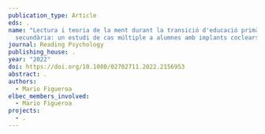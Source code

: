 ```yaml
---
publication_type: Article
eds: .
name: "Lectura i teoria de la ment durant la transició d'educació primària a
  secundària: un estudi de cas múltiple a alumnes amb implants coclears"
journal: Reading Psychology
publishing_house: .
year: "2022"
doi: https://doi.org/10.1080/02702711.2022.2156953
abstract: .
authors:
  - Mario Figueroa
elbec_members_involved:
  - Mario Figueroa
projects:
  - .
---
```


